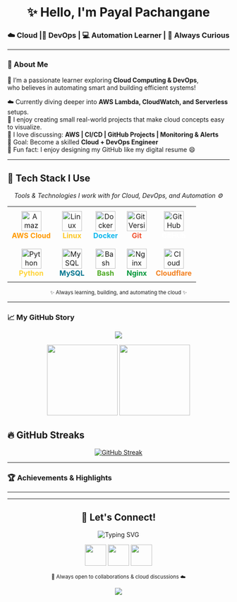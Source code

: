<h1 align="center">✨ Hello, I'm Payal Pachangane</h1>
<h3 align="center">☁️ Cloud |🚀 DevOps  | 💻 Automation Learner | 🌸 Always Curious</h3>


---

### 💫 About Me

🌼 I’m a passionate learner exploring **Cloud Computing & DevOps**,  
     who believes in automating smart and building efficient systems!  

☁️ Currently diving deeper into **AWS Lambda, CloudWatch, and Serverless** setups.  
🔧 I enjoy creating small real-world projects that make cloud concepts easy to visualize.  
💬 I love discussing: **AWS | CI/CD | GitHub Projects | Monitoring & Alerts**  
🎯 Goal: Become a skilled **Cloud + DevOps Engineer**  
🧩 Fun fact: I enjoy designing my GitHub like my digital resume 😄  

---
## 🧩 Tech Stack I Use

<p align="center">
  <em>Tools & Technologies I work with for Cloud, DevOps, and Automation ⚙️</em>
</p>

<table align="center">
  <tr>
    <td align="center" style="padding:10px;">
      <img src="https://skillicons.dev/icons?i=aws" width="45" title="Amazon Web Services"/>
      <br><b style="color:#FF9900;">AWS Cloud</b>
    </td>
    <td align="center" style="padding:10px;">
      <img src="https://skillicons.dev/icons?i=linux" width="45" title="Linux OS"/>
      <br><b style="color:#FCC624;">Linux</b>
    </td>
    <td align="center" style="padding:10px;">
      <img src="https://skillicons.dev/icons?i=docker" width="45" title="Docker Containers"/>
      <br><b style="color:#0db7ed;">Docker</b>
    </td>
    <td align="center" style="padding:10px;">
      <img src="https://skillicons.dev/icons?i=git" width="45" title="Git Version Control"/>
      <br><b style="color:#F1502F;">Git</b>
    </td>
    <td align="center" style="padding:10px;">
      <img src="https://skillicons.dev/icons?i=github" width="45" title="GitHub Repositories"/>
      <br><b style="color:#ffffff;">GitHub</b>
    </td>
  </tr>
  <tr>
    <td align="center" style="padding:10px;">
      <img src="https://skillicons.dev/icons?i=python" width="45" title="Python Scripts"/>
      <br><b style="color:#FFD43B;">Python</b>
    </td>
    <td align="center" style="padding:10px;">
      <img src="https://skillicons.dev/icons?i=mysql" width="45" title="MySQL Database"/>
      <br><b style="color:#00758F;">MySQL</b>
    </td>
    <td align="center" style="padding:10px;">
      <img src="https://skillicons.dev/icons?i=bash" width="45" title="Bash Scripting"/>
      <br><b style="color:#4EAA25;">Bash</b>
    </td>
    <td align="center" style="padding:10px;">
      <img src="https://skillicons.dev/icons?i=nginx" width="45" title="Nginx Web Server"/>
      <br><b style="color:#009639;">Nginx</b>
    </td>
    <td align="center" style="padding:10px;">
      <img src="https://skillicons.dev/icons?i=cloudflare" width="45" title="Cloud Monitoring"/>
      <br><b style="color:#F38020;">Cloudflare</b>
    </td>
  </tr>
</table>

<p align="center">
  <sub>✨ Always learning, building, and automating the cloud ✨</sub>
</p>




---
### 📈 My GitHub Story
<p align="center">
  <img src="https://github-readme-activity-graph.vercel.app/graph?username=payal1184&theme=react-dark&bg_color=0d1117&hide_border=true" />
</p>

<p align="center">
  <img src="https://github-readme-stats.vercel.app/api?username=payal1184&show_icons=true&theme=tokyonight&hide_border=true" height="160"/>
  <img src="https://github-readme-stats.vercel.app/api/top-langs/?username=payal1184&layout=compact&theme=tokyonight&hide_border=true" height="160"/>
</p>


## 🔥 GitHub Streaks
<div align="center">

[![GitHub Streak](https://streak-stats.demolab.com?user=payal1184&theme=radical&hide_border=true)](https://git.io/streak-stats)

</div>



---

### 🏆 Achievements & Highlights


---



---


<h2 align="center">💫 Let's Connect!</h2>

<p align="center">
  <img src="https://readme-typing-svg.herokuapp.com?font=Fira+Code&size=22&duration=3000&pause=1000&color=A855F7&center=true&vCenter=true&width=500&lines=Find+me+on+my+digital+spaces!;Let's+connect+and+grow+together!+🤝" alt="Typing SVG" />
</p>

<p align="center">
  <a href="https://www.linkedin.com/in/payal-pachangane-980327341"><img src="https://skillicons.dev/icons?i=linkedin&theme=dark" width="48" /></a>
  <a href="mailto:pachanganepayal@gmail.com"><img src="https://skillicons.dev/icons?i=gmail&theme=dark" width="48" /></a>
  <a href="https://github.com/payal1184"><img src="https://skillicons.dev/icons?i=github&theme=dark" width="48" /></a>
</p>

<p align="center">
  <sub>💜 Always open to collaborations & cloud discussions ☁️</sub>
</p>

<p align="center">
  <img src="https://capsule-render.vercel.app/api?type=waving&color=F9A8D4&height=90&section=footer"/>
</p>
